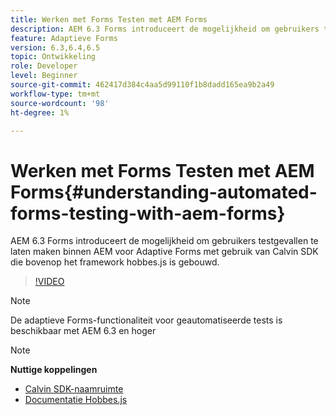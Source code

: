 ```yaml
---
title: Werken met Forms Testen met AEM Forms
description: AEM 6.3 Forms introduceert de mogelijkheid om gebruikers testgevallen te laten maken binnen AEM voor Adaptive Forms met gebruik van Calvin SDK die bovenop het framework hobbes.js is gebouwd
feature: Adaptieve Forms
version: 6.3,6.4,6.5
topic: Ontwikkeling
role: Developer
level: Beginner
source-git-commit: 462417d384c4aa5d99110f1b8dadd165ea9b2a49
workflow-type: tm+mt
source-wordcount: '98'
ht-degree: 1%

---
```



# Werken met Forms Testen met AEM Forms{#understanding-automated-forms-testing-with-aem-forms}

AEM 6.3 Forms introduceert de mogelijkheid om gebruikers testgevallen te laten maken binnen AEM voor Adaptive Forms met gebruik van Calvin SDK die bovenop het framework hobbes.js is gebouwd.

>[!VIDEO](https://video.tv.adobe.com/v/19700/)

>[!NOTE]
>
>De adaptieve Forms-functionaliteit voor geautomatiseerde tests is beschikbaar met AEM 6.3 en hoger

>[!NOTE]
>
>**Nuttige koppelingen**
>
>* [Calvin SDK-naamruimte](https://helpx.adobe.com/aem-forms/6-3/calvin-sdk-javascript-api/calvin.html)
>* [Documentatie Hobbes.js](https://experienceleague.adobe.com/docs/experience-manager-release-information/aem-release-updates/previous-updates/aem-previous-versions.html)

